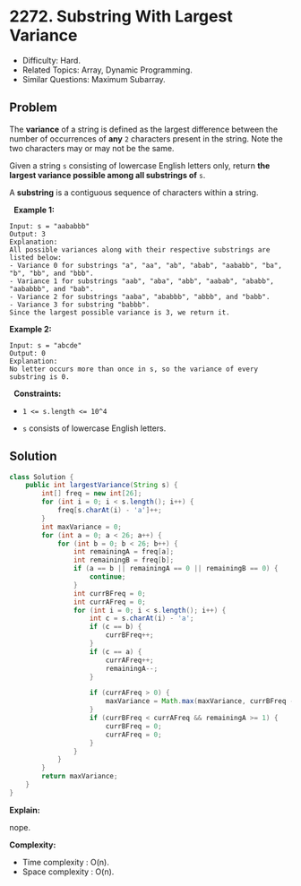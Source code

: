 # 2272. Substring With Largest Variance

- Difficulty: Hard.
- Related Topics: Array, Dynamic Programming.
- Similar Questions: Maximum Subarray.

## Problem

The **variance** of a string is defined as the largest difference between the number of occurrences of **any** ```2``` characters present in the string. Note the two characters may or may not be the same.

Given a string ```s``` consisting of lowercase English letters only, return **the **largest variance** possible among all **substrings** of** ```s```.

A **substring** is a contiguous sequence of characters within a string.

 
**Example 1:**

```
Input: s = "aababbb"
Output: 3
Explanation:
All possible variances along with their respective substrings are listed below:
- Variance 0 for substrings "a", "aa", "ab", "abab", "aababb", "ba", "b", "bb", and "bbb".
- Variance 1 for substrings "aab", "aba", "abb", "aabab", "ababb", "aababbb", and "bab".
- Variance 2 for substrings "aaba", "ababbb", "abbb", and "babb".
- Variance 3 for substring "babbb".
Since the largest possible variance is 3, we return it.
```

**Example 2:**

```
Input: s = "abcde"
Output: 0
Explanation:
No letter occurs more than once in s, so the variance of every substring is 0.
```

 
**Constraints:**


	
- ```1 <= s.length <= 10^4```
	
- ```s``` consists of lowercase English letters.



## Solution

```java
class Solution {
    public int largestVariance(String s) {
        int[] freq = new int[26];
        for (int i = 0; i < s.length(); i++) {
            freq[s.charAt(i) - 'a']++;
        }
        int maxVariance = 0;
        for (int a = 0; a < 26; a++) {
            for (int b = 0; b < 26; b++) {
                int remainingA = freq[a];
                int remainingB = freq[b];
                if (a == b || remainingA == 0 || remainingB == 0) {
                    continue;
                }
                int currBFreq = 0;
                int currAFreq = 0;
                for (int i = 0; i < s.length(); i++) {
                    int c = s.charAt(i) - 'a';
                    if (c == b) {
                        currBFreq++;
                    }
                    if (c == a) {
                        currAFreq++;
                        remainingA--;
                    }

                    if (currAFreq > 0) {
                        maxVariance = Math.max(maxVariance, currBFreq - currAFreq);
                    }
                    if (currBFreq < currAFreq && remainingA >= 1) {
                        currBFreq = 0;
                        currAFreq = 0;
                    }
                }
            }
        }
        return maxVariance;
    }
}
```

**Explain:**

nope.

**Complexity:**

* Time complexity : O(n).
* Space complexity : O(n).
